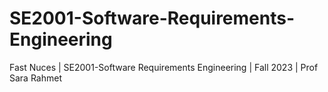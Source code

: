 # SE2001-Software-Requirements-Engineering
Fast Nuces | SE2001-Software Requirements Engineering | Fall 2023 | Prof Sara Rahmet
